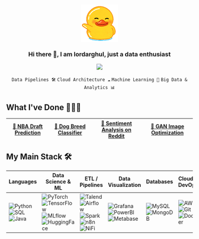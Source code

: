 
<!--
**lordraghul/lordraghul** is a ✨ _special_ ✨ repository because its `README.md` (this file) appears on your GitHub profile.

Here are some ideas to get you started:

- 🔭 I’m currently working on ...
- 🌱 I’m currently learning ...
- 👯 I’m looking to collaborate on ...
- 🤔 I’m looking for help with ...
- 💬 Ask me about ...
- 📫 How to reach me: ...
- 😄 Pronouns: ...
- ⚡ Fun fact: ...
-->
<div align="center">
    <img src="assets/duck.gif" align="center" height="" width="100" />
</div>

### <div align="center" width="200">Hi there 👋, I am lordarghul, just a data enthusiast </div>

<p align="center">
    <a href="https://iamlordraghul.fr">
        <img src="https://img.shields.io/badge/Website-000000?style=for-the-badge&logo=google-chrome&logoColor=white" />
    </a>
</p>

<p align="center">
  <code>Data Pipelines 🛠️</code>
  <code>Cloud Architecture ☁️</code>
  <code>Machine Learning 🤖</code>
  <code>Big Data & Analytics 📊</code>
</p>


## What I've Done 👨🏻‍💻

<div align="center">
    
[🏀 NBA Draft Prediction](https://github.com/lordraghul/NBA_DRAFT_MODEL) | [🐶 Dog Breed Classifier](https://github.com/lordraghul/DOG_BREED_CLASSIFIER ) | [💬 Sentiment Analysis on Reddit](https://github.com/lordraghul/SENTIMENT_ANALYSIS_REDDIT) | [🚀 GAN Image Optimization](https://github.com/lordraghul/GAN_PET_PIXEL_ENHANCER )
--- | --- | --- | ---

</div>

## My Main Stack 🛠️



| Languages | Data Science & ML | ETL / Pipelines | Data Visualization | Databases | Cloud & DevOps | 
|-----------|-----------------|----------------|------------------|-----------|----------------|
| ![Python](https://img.shields.io/badge/Python-3776AB?style=for-the-badge&logo=python&logoColor=white) ![SQL](https://img.shields.io/badge/SQL-4479A1?style=for-the-badge&logo=sql&logoColor=white) ![Java](https://img.shields.io/badge/Java-007396?style=for-the-badge&logo=java&logoColor=white) | ![PyTorch](https://img.shields.io/badge/PyTorch-EE4C2C?style=for-the-badge&logo=pytorch&logoColor=white) ![TensorFlow](https://img.shields.io/badge/TensorFlow-FF6F00?style=for-the-badge&logo=tensorflow&logoColor=white) ![MLflow](https://img.shields.io/badge/MLflow-000000?style=for-the-badge&logo=mlflow&logoColor=white) ![HuggingFace](https://img.shields.io/badge/HuggingFace-F79D00?style=for-the-badge&logo=huggingface&logoColor=white) | ![Talend](https://img.shields.io/badge/Talend-FF0000?style=for-the-badge&logo=talend&logoColor=white) ![Airflow](https://img.shields.io/badge/Airflow-017CEE?style=for-the-badge&logo=apache-airflow&logoColor=white) ![Spark](https://img.shields.io/badge/Apache_Spark-E25A1C?style=for-the-badge&logo=apache-spark&logoColor=white) ![n8n](https://img.shields.io/badge/n8n-000000?style=for-the-badge&logo=n8n&logoColor=white) ![NiFi](https://img.shields.io/badge/NiFi-FF6600?style=for-the-badge&logo=apache-nifi&logoColor=white) | ![Grafana](https://img.shields.io/badge/Grafana-F46800?style=for-the-badge&logo=grafana&logoColor=white) ![PowerBI](https://img.shields.io/badge/Power_BI-F2C811?style=for-the-badge&logo=power-bi&logoColor=black) ![Metabase](https://img.shields.io/badge/Metabase-00B5E2?style=for-the-badge&logo=metabase&logoColor=white) | ![MySQL](https://img.shields.io/badge/MySQL-4479A1?style=for-the-badge&logo=mysql&logoColor=white) ![MongoDB](https://img.shields.io/badge/MongoDB-47A248?style=for-the-badge&logo=mongodb&logoColor=white) | ![AWS](https://img.shields.io/badge/AWS-232F3E?style=for-the-badge&logo=amazon-aws&logoColor=white) ![Git](https://img.shields.io/badge/Git-F05032?style=for-the-badge&logo=git&logoColor=white) ![Docker](https://img.shields.io/badge/Docker-2496ED?style=for-the-badge&logo=docker&logoColor=white) | 